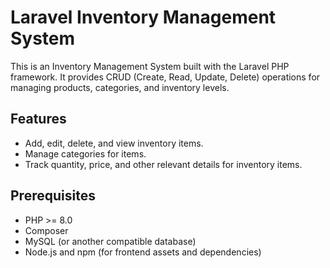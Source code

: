 # Laravel Inventory Management System

This is an Inventory Management System built with the Laravel PHP framework. It provides CRUD (Create, Read, Update, Delete) operations for managing products, categories, and inventory levels.

## Features

- Add, edit, delete, and view inventory items.
- Manage categories for items.
- Track quantity, price, and other relevant details for inventory items.

## Prerequisites

- PHP >= 8.0
- Composer
- MySQL (or another compatible database)
- Node.js and npm (for frontend assets and dependencies)


